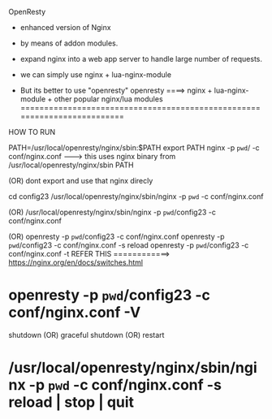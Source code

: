 OpenResty 
- enhanced version of Nginx
- by means of addon modules.
- expand nginx into a web app server to handle large number of requests.

- we can simply use 
    nginx + lua-nginx-module
- But its better to use "openresty"
    openresty ====> nginx + lua-nginx-module + other popular nginx/lua modules
=========================================================================

HOW TO RUN


PATH=/usr/local/openresty/nginx/sbin:$PATH
export PATH
nginx -p `pwd`/ -c conf/nginx.conf
---> this uses nginx binary from /usr/local/openresty/nginx/sbin PATH

(OR) dont export and use that nginx direcly

cd config23
/usr/local/openresty/nginx/sbin/nginx -p `pwd` -c conf/nginx.conf

(OR)
/usr/local/openresty/nginx/sbin/nginx -p `pwd`/config23 -c conf/nginx.conf


(OR)    <!-- USE THISSSSSSSSSSSS -->
openresty -p `pwd`/config23 -c conf/nginx.conf                  <!-- to start -->
openresty -p `pwd`/config23 -c conf/nginx.conf -s reload        <!-- to reload -->
openresty -p `pwd`/config23 -c conf/nginx.conf -t               <!-- to test -->
REFER THIS ============> https://nginx.org/en/docs/switches.html


openresty -p `pwd`/config23 -c conf/nginx.conf -V       <!-- to know about nginx paths -->
=========================================================================
shutdown (OR) graceful shutdown (OR) restart

/usr/local/openresty/nginx/sbin/nginx -p `pwd` -c conf/nginx.conf -s reload | stop | quit 
=========================================================================

